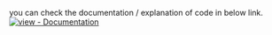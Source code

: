 you can check the documentation / explanation of code in below link.</br>
<a href="https://www.codexpace.in/2022/07/rcomm-channel-scanner.html" title="Go to project documentation"><img src="https://img.shields.io/badge/view-Documentation-blue?style=for-the-badge" alt="view - Documentation"></a>
</div>
